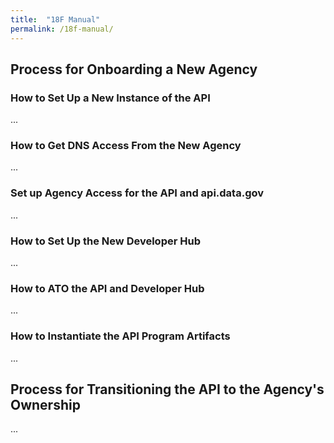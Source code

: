 ```yaml
---
title:  "18F Manual"
permalink: /18f-manual/
---
```


## Process for Onboarding a New Agency


### How to Set Up a New Instance of the API

... 

### How to Get DNS Access From the New Agency

...

### Set up Agency Access for the API and api.data.gov 

... 

### How to Set Up the New Developer Hub

... 


### How to ATO the API and Developer Hub

... 

### How to Instantiate the API Program Artifacts

... 

## Process for Transitioning the API to the Agency's Ownership

...



